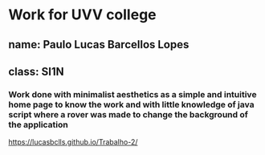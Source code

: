 # Work for UVV college
## name: Paulo Lucas Barcellos Lopes 
## class: SI1N
### Work done with minimalist aesthetics as a simple and intuitive home page to know the work and with little knowledge of java script where a rover was made to change the background of the application
https://lucasbclls.github.io/Trabalho-2/
